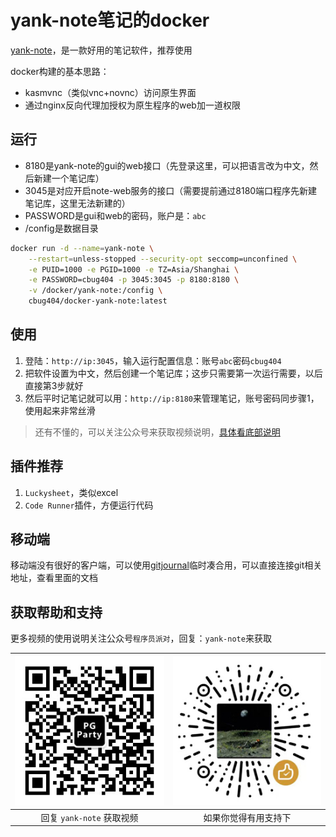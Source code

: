 # yank-note笔记的docker
[yank-note](https://github.com/purocean/yn)，是一款好用的笔记软件，推荐使用

docker构建的基本思路：
* kasmvnc（类似vnc+novnc）访问原生界面
* 通过nginx反向代理加授权为原生程序的web加一道权限

## 运行
* 8180是yank-note的gui的web接口（先登录这里，可以把语言改为中文，然后新建一个笔记库）
* 3045是对应开启note-web服务的接口（需要提前通过8180端口程序先新建笔记库，这里无法新建的）
* PASSWORD是gui和web的密码，账户是：`abc`
* /config是数据目录

```bash
docker run -d --name=yank-note \
    --restart=unless-stopped --security-opt seccomp=unconfined \
    -e PUID=1000 -e PGID=1000 -e TZ=Asia/Shanghai \
    -e PASSWORD=cbug404 -p 3045:3045 -p 8180:8180 \
    -v /docker/yank-note:/config \
    cbug404/docker-yank-note:latest
```

## 使用

1. 登陆：`http://ip:3045`，输入运行配置信息：账号`abc`密码`cbug404`
2. 把软件设置为中文，然后创建一个笔记库；这步只需要第一次运行需要，以后直接第3步就好
3. 然后平时记笔记就可以用：`http://ip:8180`来管理笔记，账号密码同步骤1，使用起来非常丝滑

>还有不懂的，可以关注公众号来获取视频说明，[具体看底部说明](#获取帮助和支持)

## 插件推荐

1.  `Luckysheet`，类似excel
2.  `Code Runner`插件，方便运行代码

## 移动端

移动端没有很好的客户端，可以使用[gitjournal](https://github.com/GitJournal/GitJournal)临时凑合用，可以直接连接git相关地址，查看里面的文档

## 获取帮助和支持
更多视频的使用说明关注公众号`程序员派对`，回复：`yank-note`来获取

|![程序员派对](https://raw.githubusercontent.com/cbug404/cbug404/main/assets/gzh.jpg)|![赞赏](https://raw.githubusercontent.com/cbug404/cbug404/main/assets/zsm-m.jpg)|
|:-:|:-:|
|回复 `yank-note` 获取视频|如果你觉得有用支持下|
